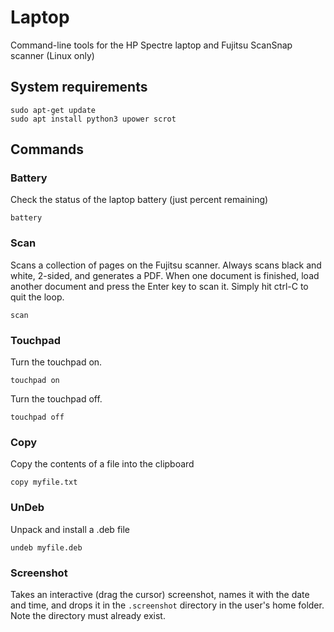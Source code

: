 # Laptop

Command-line tools for the HP Spectre laptop and Fujitsu ScanSnap scanner (Linux only)

## System requirements

```
sudo apt-get update
sudo apt install python3 upower scrot
```

## Commands

### Battery

Check the status of the laptop battery (just percent remaining)

```
battery
```

### Scan

Scans a collection of pages on the Fujitsu scanner. Always scans black and white, 2-sided, and generates a PDF. When one document is finished, load another document and press the Enter key to scan it. Simply hit ctrl-C to quit the loop.

```
scan
```

### Touchpad

Turn the touchpad on.

```
touchpad on
```

Turn the touchpad off.

```
touchpad off
```

### Copy

Copy the contents of a file into the clipboard

```
copy myfile.txt
```

### UnDeb

Unpack and install a .deb file

```
undeb myfile.deb
```

### Screenshot

Takes an interactive (drag the cursor) screenshot, names it with the date and time, and drops it in the `.screenshot` directory in the user's home folder. Note the directory must already exist.
